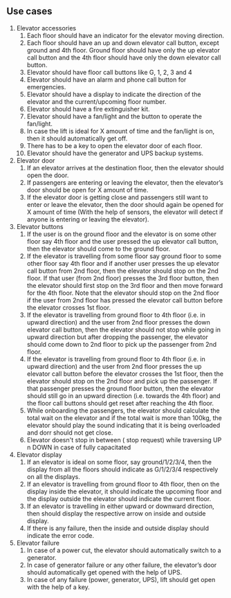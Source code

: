 ## Use cases
1. Elevator accessories
    1. Each floor should have an indicator for the elevator moving direction.
    2. Each floor should have an up and down elevator call button, except ground and 4th floor. Ground floor should have only the up elevator call button and the 4th floor should have only the down elevator call button. 
    3. Elevator should have floor call buttons like G, 1, 2, 3 and 4
    4. Elevator should have an alarm and phone call button for emergencies.
    5. Elevator should have a display to indicate the direction of the elevator and the current/upcoming floor number.
    6. Elevator should have a fire extinguisher kit. 
    7. Elevator should have a fan/light and the button to operate the fan/light.
    8. In case the lift is ideal for X amount of time and the fan/light is on, then it should automatically get off.
    9. There has to be a key to open the elevator door of each floor.
    10. Elevator should have the generator and UPS backup systems.
2. Elevator door
    1. If an elevator arrives at the destination floor, then the elevator should open the door.
    2. If passengers are entering or leaving the elevator, then the elevator’s door should be open for X amount of time.
    3. If the elevator door is getting close and passengers still want to enter or leave the elevator, then the door should again be opened for X amount of time (With the help of sensors, the elevator will detect if anyone is entering or leaving the elevator).
3. Elevator buttons
    1. If the user is on the ground floor and the elevator is on some other floor say 4th floor and the user pressed the up elevator call button, then the elevator should come to the ground floor.
    2. If the elevator is travelling from some floor say ground floor to some other floor say 4th floor and if another user presses the up elevator call button from 2nd floor, then the elevator should stop on the 2nd floor. If that user (from 2nd floor) presses the 3rd floor button, then the elevator should first stop on the 3rd floor and then move forward for the 4th floor. Note that the elevator should stop on the 2nd floor if the user from 2nd floor has pressed the elevator call button before the elevator crosses 1st floor. 
    3. If the elevator is travelling from ground floor to 4th floor (i.e. in upward direction) and the user from 2nd floor presses the down elevator call button, then the elevator should not stop while going in upward direction but after dropping the passenger, the elevator should come down to 2nd floor to pick up the passenger from 2nd floor.
    4. If the elevator is travelling from ground floor to 4th floor (i.e. in upward direction) and the user from 2nd floor presses the up elevator call button before the elevator crosses the 1st floor, then the elevator should stop on the 2nd floor and pick up the passenger. If that passenger presses the ground floor button, then the elevator should still go in an upward direction (i.e. towards the 4th floor) and the floor call buttons should get reset after reaching the 4th floor.
    5. While onboarding the passengers, the elevator should calculate the total wait on the elevator and if the total wait is more than 100kg, the elevator should play the sound indicating that it is being overloaded and dorr should not get close.
    6. Elevator doesn't stop in between ( stop request)  while traversing UP n DOWN in case of fully capacitated
4. Elevator display
    1. If an elevator is ideal on some floor, say ground/1/2/3/4, then the display from all the floors should indicate as G/1/2/3/4 respectively on all the displays.
    2. If an elevator is travelling from ground floor to 4th floor, then on the display inside the elevator, it should indicate the upcoming floor and the display outside the elevator should indicate the current floor.
    3. If an elevator is travelling in either upward or downward direction, then should display the respective arrow on inside and outside display.
    4. If there is any failure, then the inside and outside display should indicate the error code.
5. Elevator failure
    1. In case of a power cut, the elevator should automatically switch to a generator.
    2. In case of generator failure or any other failure, the elevator’s door should automatically get opened with the help of UPS. 
    3. In case of any failure (power, generator, UPS), lift should get open with the help of a key.
